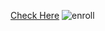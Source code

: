 <a href="https://varun-114.github.io/LGMVIP-Web-Task3/" target="_blank">Check Here</a>
![enroll](https://user-images.githubusercontent.com/104016548/200349814-1b320fb5-7099-4dc1-aa2d-87d88ffaf523.JPG)
